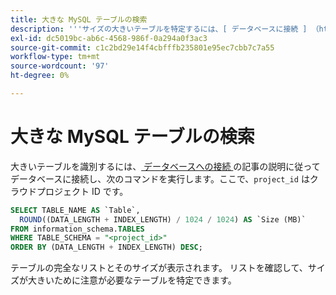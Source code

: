 ```yaml
---
title: 大きな MySQL テーブルの検索
description: '''サイズの大きいテーブルを特定するには、[ データベースに接続 ] （https://devdocs.magento.com/cloud/project/project-conf-files_services-mysql.html#connect-to-the-database）の記事の説明に従ってデータベースに接続し、次のコマンドを実行します。ここで、''project_id''は Cloud プロジェクト ID です。'''
exl-id: dc5019bc-ab6c-4568-986f-0a294a0f3ac3
source-git-commit: c1c2bd29e14f4cbfffb235801e95ec7cbb7c7a55
workflow-type: tm+mt
source-wordcount: '97'
ht-degree: 0%

---
```


# 大きな MySQL テーブルの検索

大きいテーブルを識別するには、[ データベースへの接続 ](https://devdocs.magento.com/cloud/project/project-conf-files_services-mysql.html#connect-to-the-database) の記事の説明に従ってデータベースに接続し、次のコマンドを実行します。ここで、`project_id` はクラウドプロジェクト ID です。

```sql
SELECT TABLE_NAME AS `Table`,
  ROUND((DATA_LENGTH + INDEX_LENGTH) / 1024 / 1024) AS `Size (MB)`
FROM information_schema.TABLES
WHERE TABLE_SCHEMA = "<project_id>"
ORDER BY (DATA_LENGTH + INDEX_LENGTH) DESC;
```

テーブルの完全なリストとそのサイズが表示されます。 リストを確認して、サイズが大きいために注意が必要なテーブルを特定できます。
